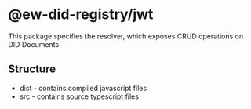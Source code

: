 # @ew-did-registry/jwt

This package specifies the resolver, which exposes CRUD operations on DID Documents 

## Structure
- dist - contains compiled javascript files
- src - contains source typescript files